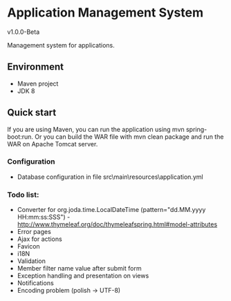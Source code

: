 Application Management System
===================
v1.0.0-Beta

Management system for applications.

## Environment
* Maven project
* JDK 8

## Quick start
If you are using Maven, you can run the application using mvn spring-boot:run.
Or you can build the WAR file with mvn clean package and run the WAR on Apache Tomcat server.


### Configuration
* Database configuration in file src\main\resources\application.yml

### Todo list:
* Converter for org.joda.time.LocalDateTime (pattern="dd.MM.yyyy HH:mm:ss:SSS") -
 http://www.thymeleaf.org/doc/thymeleafspring.html#model-attributes
* Error pages
* Ajax for actions
* Favicon
* i18N
* Validation
* Member filter name value after submit form
* Exception handling and presentation on views
* Notifications
* Encoding problem (polish -> UTF-8)